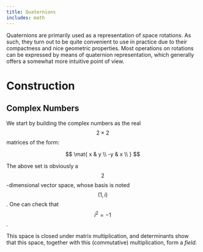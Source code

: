 ```yaml
---
title: Quaternions
includes: math
---
```


Quaternions are primarily used as a representation of space
rotations. As such, they turn out to be quite convenient to use in
practice due to their compactness and nice geometric properties. Most
operations on rotations can be expressed by means of quaternion
representation, which generally offers a somewhat more intuitive point
of view.



# Construction

## Complex Numbers
   
   We start by building the complex numbers as the real $$2 \times 2$$
   matrices of the form:

   $$ \mat{ 
   x  & y  \\
   -y & x  \\
   } $$
   
   The above set is obviously a $$2$$-dimensional vector
   space, whose basis is noted $$(1, i)$$. One can check that $$i^2 = -1$$.
   
   This space is closed under matrix multiplication, and determinants
   show that this space, together with this (commutative)
   multiplication, form a *field*.

